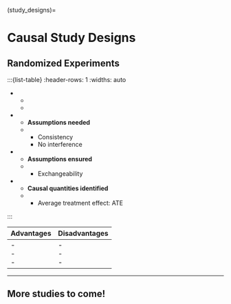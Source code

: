 (study_designs)=

# Causal Study Designs

## Randomized Experiments 

:::{list-table}
:header-rows: 1
:widths: auto

*
    -
    -

*   
    - **Assumptions needed**
    - <ul><li>Consistency</li><li>No interference</li></ul>

*
    - **Assumptions ensured**
    - <ul><li>Exchangeability</li></ul>

*
    - **Causal quantities identified**
    - <ul><li>Average treatment effect: ATE</li></ul>

:::


| Advantages | Disadvantages |
| --- | --- |
| - <br> - <br> - | - <br> - <br> - |


---

## More studies to come!



